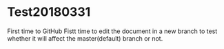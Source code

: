 # Test20180331
First time to GitHub
Fistt time to edit the document in a new branch to test whether it will affect the master(default) branch or not.
